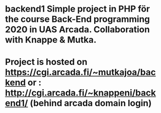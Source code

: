# backend1 Simple project in PHP för the course Back-End programming 2020 in UAS Arcada. Collaboration with Knappe & Mutka.
# Project is hosted on https://cgi.arcada.fi/~mutkajoa/backend or : http://cgi.arcada.fi/~knappeni/backend1/ (behind arcada domain login)
